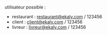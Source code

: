 utilisateur possible :

- restaurant : restaurant@ekaly.com / 123456
- client : client@ekaly.com / 123456
- livreur : livreur@ekaly.com / 123456
